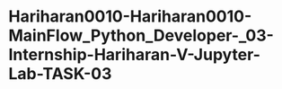 # Hariharan0010-Hariharan0010-MainFlow_Python_Developer-_03-Internship-Hariharan-V-Jupyter-Lab-TASK-03